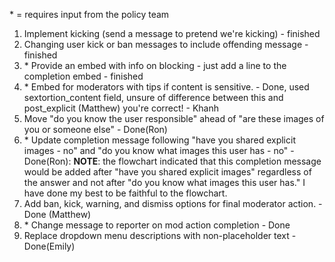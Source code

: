 
\* = requires input from the policy team

1. Implement kicking (send a message to pretend we're kicking) - finished
2. Changing user kick or ban messages to include offending message - finished
3. \* Provide an embed with info on blocking - just add a line to the completion embed - finished
4. \* Embed for moderators with tips if content is sensitive. - Done, used sextortion_content field, unsure of difference between this and post_explicit (Matthew) you're correct! - Khanh
5. Move "do you know the user responsible" ahead of "are these images of you or someone else" - Done(Ron)
6. \* Update completion message following "have you shared explicit images - no"
        and "do you know what images this user has - no" - Done(Ron): **NOTE**: the flowchart indicated that this completion message would be added after "have you shared explicit images" regardless of the answer and not after "do you know what images this user has." I have done my best to be faithful to the flowchart.
7. Add ban, kick, warning, and dismiss options for final moderator action. - Done (Matthew)
8. \* Change message to reporter on mod action completion - Done
9. Replace dropdown menu descriptions with non-placeholder text - Done(Emily)

